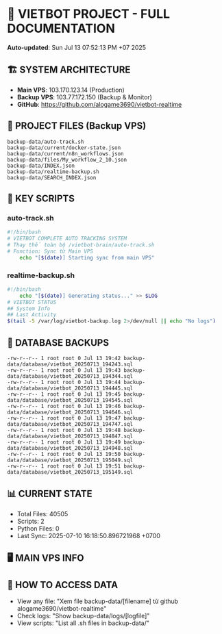 # 🤖 VIETBOT PROJECT - FULL DOCUMENTATION
**Auto-updated**: Sun Jul 13 07:52:13 PM +07 2025

## 🏗️ SYSTEM ARCHITECTURE
- **Main VPS**: 103.170.123.14 (Production)
- **Backup VPS**: 103.77.172.150 (Backup & Monitor)
- **GitHub**: https://github.com/alogame3690/vietbot-realtime

## 📁 PROJECT FILES (Backup VPS)
```
backup-data/auto-track.sh
backup-data/current/docker-state.json
backup-data/current/n8n_workflows.json
backup-data/files/My_workflow_2_10.json
backup-data/INDEX.json
backup-data/realtime-backup.sh
backup-data/SEARCH_INDEX.json
```

## 🔧 KEY SCRIPTS
### auto-track.sh
```bash
#!/bin/bash
# VIETBOT COMPLETE AUTO TRACKING SYSTEM
# Thay thế toàn bộ /vietbot-brain/auto-track.sh
# Function: Sync từ Main VPS
    echo "[$(date)] Starting sync from main VPS"
```
### realtime-backup.sh
```bash
#!/bin/bash
    echo "[$(date)] Generating status..." >> $LOG
# VIETBOT STATUS
## System Info
## Last Activity
$(tail -5 /var/log/vietbot-backup.log 2>/dev/null || echo "No logs")
```

## 💾 DATABASE BACKUPS
```
-rw-r--r-- 1 root root 0 Jul 13 19:42 backup-data/database/vietbot_20250713_194243.sql
-rw-r--r-- 1 root root 0 Jul 13 19:43 backup-data/database/vietbot_20250713_194344.sql
-rw-r--r-- 1 root root 0 Jul 13 19:44 backup-data/database/vietbot_20250713_194445.sql
-rw-r--r-- 1 root root 0 Jul 13 19:45 backup-data/database/vietbot_20250713_194545.sql
-rw-r--r-- 1 root root 0 Jul 13 19:46 backup-data/database/vietbot_20250713_194646.sql
-rw-r--r-- 1 root root 0 Jul 13 19:47 backup-data/database/vietbot_20250713_194747.sql
-rw-r--r-- 1 root root 0 Jul 13 19:48 backup-data/database/vietbot_20250713_194847.sql
-rw-r--r-- 1 root root 0 Jul 13 19:49 backup-data/database/vietbot_20250713_194948.sql
-rw-r--r-- 1 root root 0 Jul 13 19:50 backup-data/database/vietbot_20250713_195049.sql
-rw-r--r-- 1 root root 0 Jul 13 19:51 backup-data/database/vietbot_20250713_195149.sql
```

## 📊 CURRENT STATE
- Total Files: 40505
- Scripts: 2
- Python Files: 0
- Last Sync: 2025-07-10 16:18:50.896721968 +0700

## 🖥️ MAIN VPS INFO


## 🚨 HOW TO ACCESS DATA
- View any file: "Xem file backup-data/[filename] từ github alogame3690/vietbot-realtime"
- Check logs: "Show backup-data/logs/[logfile]"
- View scripts: "List all .sh files in backup-data/"
